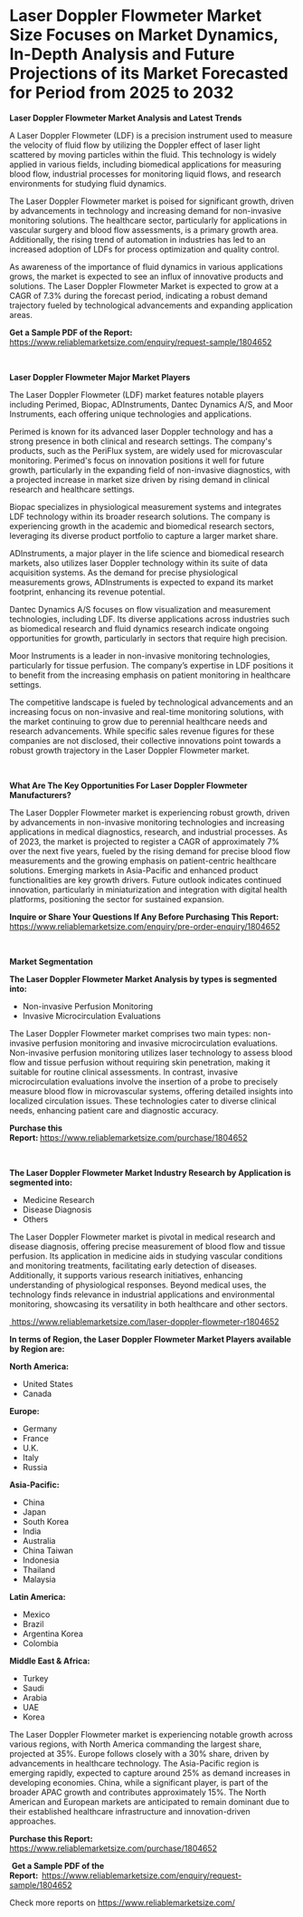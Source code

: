 <p><h1>Laser Doppler Flowmeter Market Size Focuses on Market Dynamics, In-Depth Analysis and Future Projections of its Market Forecasted for Period from 2025 to 2032</h1></p><p><strong>Laser Doppler Flowmeter Market Analysis and Latest Trends</strong></p>
<p><p>A Laser Doppler Flowmeter (LDF) is a precision instrument used to measure the velocity of fluid flow by utilizing the Doppler effect of laser light scattered by moving particles within the fluid. This technology is widely applied in various fields, including biomedical applications for measuring blood flow, industrial processes for monitoring liquid flows, and research environments for studying fluid dynamics.</p><p>The Laser Doppler Flowmeter market is poised for significant growth, driven by advancements in technology and increasing demand for non-invasive monitoring solutions. The healthcare sector, particularly for applications in vascular surgery and blood flow assessments, is a primary growth area. Additionally, the rising trend of automation in industries has led to an increased adoption of LDFs for process optimization and quality control.</p><p>As awareness of the importance of fluid dynamics in various applications grows, the market is expected to see an influx of innovative products and solutions. The Laser Doppler Flowmeter Market is expected to grow at a CAGR of 7.3% during the forecast period, indicating a robust demand trajectory fueled by technological advancements and expanding application areas.</p></p>
<p><strong>Get a Sample PDF of the Report:&nbsp;</strong> <a href="https://www.reliablemarketsize.com/enquiry/request-sample/1804652?utm_campaign=2453&utm_medium=2&utm_source=Github&utm_content=ia&utm_term=10042025&utm_id=laser-doppler-flowmeter">https://www.reliablemarketsize.com/enquiry/request-sample/1804652</a></p>
<p>&nbsp;</p>
<p><strong>Laser Doppler Flowmeter Major Market Players</strong></p>
<p><p>The Laser Doppler Flowmeter (LDF) market features notable players including Perimed, Biopac, ADInstruments, Dantec Dynamics A/S, and Moor Instruments, each offering unique technologies and applications.</p><p>Perimed is known for its advanced laser Doppler technology and has a strong presence in both clinical and research settings. The company's products, such as the PeriFlux system, are widely used for microvascular monitoring. Perimed's focus on innovation positions it well for future growth, particularly in the expanding field of non-invasive diagnostics, with a projected increase in market size driven by rising demand in clinical research and healthcare settings.</p><p>Biopac specializes in physiological measurement systems and integrates LDF technology within its broader research solutions. The company is experiencing growth in the academic and biomedical research sectors, leveraging its diverse product portfolio to capture a larger market share.</p><p>ADInstruments, a major player in the life science and biomedical research markets, also utilizes laser Doppler technology within its suite of data acquisition systems. As the demand for precise physiological measurements grows, ADInstruments is expected to expand its market footprint, enhancing its revenue potential.</p><p>Dantec Dynamics A/S focuses on flow visualization and measurement technologies, including LDF. Its diverse applications across industries such as biomedical research and fluid dynamics research indicate ongoing opportunities for growth, particularly in sectors that require high precision.</p><p>Moor Instruments is a leader in non-invasive monitoring technologies, particularly for tissue perfusion. The company’s expertise in LDF positions it to benefit from the increasing emphasis on patient monitoring in healthcare settings.</p><p>The competitive landscape is fueled by technological advancements and an increasing focus on non-invasive and real-time monitoring solutions, with the market continuing to grow due to perennial healthcare needs and research advancements. While specific sales revenue figures for these companies are not disclosed, their collective innovations point towards a robust growth trajectory in the Laser Doppler Flowmeter market.</p></p>
<p>&nbsp;</p>
<p><strong>What Are The Key Opportunities For Laser Doppler Flowmeter Manufacturers?</strong></p>
<p><p>The Laser Doppler Flowmeter market is experiencing robust growth, driven by advancements in non-invasive monitoring technologies and increasing applications in medical diagnostics, research, and industrial processes. As of 2023, the market is projected to register a CAGR of approximately 7% over the next five years, fueled by the rising demand for precise blood flow measurements and the growing emphasis on patient-centric healthcare solutions. Emerging markets in Asia-Pacific and enhanced product functionalities are key growth drivers. Future outlook indicates continued innovation, particularly in miniaturization and integration with digital health platforms, positioning the sector for sustained expansion.</p></p>
<p><strong>Inquire or Share Your Questions If Any Before Purchasing This Report:</strong> <a href="https://www.reliablemarketsize.com/enquiry/pre-order-enquiry/1804652?utm_campaign=2453&utm_medium=2&utm_source=Github&utm_content=ia&utm_term=10042025&utm_id=laser-doppler-flowmeter">https://www.reliablemarketsize.com/enquiry/pre-order-enquiry/1804652</a></p>
<p>&nbsp;</p>
<p><strong>Market Segmentation</strong></p>
<p><strong>The Laser Doppler Flowmeter Market Analysis by types is segmented into:</strong></p>
<p><ul><li>Non-invasive Perfusion Monitoring</li><li>Invasive Microcirculation Evaluations</li></ul></p>
<p><p>The Laser Doppler Flowmeter market comprises two main types: non-invasive perfusion monitoring and invasive microcirculation evaluations. Non-invasive perfusion monitoring utilizes laser technology to assess blood flow and tissue perfusion without requiring skin penetration, making it suitable for routine clinical assessments. In contrast, invasive microcirculation evaluations involve the insertion of a probe to precisely measure blood flow in microvascular systems, offering detailed insights into localized circulation issues. These technologies cater to diverse clinical needs, enhancing patient care and diagnostic accuracy.</p></p>
<p><strong>Purchase this Report:&nbsp;</strong><a href="https://www.reliablemarketsize.com/purchase/1804652?utm_campaign=2453&utm_medium=2&utm_source=Github&utm_content=ia&utm_term=10042025&utm_id=laser-doppler-flowmeter">https://www.reliablemarketsize.com/purchase/1804652</a></p>
<p>&nbsp;</p>
<p><strong>The Laser Doppler Flowmeter Market Industry Research by Application is segmented into:</strong></p>
<p><ul><li>Medicine Research</li><li>Disease Diagnosis</li><li>Others</li></ul></p>
<p><p>The Laser Doppler Flowmeter market is pivotal in medical research and disease diagnosis, offering precise measurement of blood flow and tissue perfusion. Its application in medicine aids in studying vascular conditions and monitoring treatments, facilitating early detection of diseases. Additionally, it supports various research initiatives, enhancing understanding of physiological responses. Beyond medical uses, the technology finds relevance in industrial applications and environmental monitoring, showcasing its versatility in both healthcare and other sectors.</p></p>
<p><a href="https://www.reliablemarketsize.com/laser-doppler-flowmeter-r1804652?utm_campaign=2453&utm_medium=2&utm_source=Github&utm_content=ia&utm_term=10042025&utm_id=laser-doppler-flowmeter">&nbsp;https://www.reliablemarketsize.com/laser-doppler-flowmeter-r1804652</a></p>
<p><strong>In terms of Region, the Laser Doppler Flowmeter Market Players available by Region are:</strong></p>
<p>
    <p> <strong> North America: </strong>
        <ul>
            <li>United States</li>
            <li>Canada</li>
        </ul>
        </p> 
    <p> <strong> Europe: </strong>
        <ul>
            <li>Germany</li>
            <li>France</li>
            <li>U.K.</li>
            <li>Italy</li>
            <li>Russia</li>
        </ul>
        </p> 
    <p> <strong> Asia-Pacific: </strong>
        <ul>
            <li>China</li>
            <li>Japan</li>
            <li>South Korea</li>
            <li>India</li>
            <li>Australia</li>
            <li>China Taiwan</li>
            <li>Indonesia</li>
            <li>Thailand</li>
            <li>Malaysia</li>
        </ul>
        </p> 
    <p> <strong> Latin America: </strong>
        <ul>
            <li>Mexico</li>
            <li>Brazil</li>
            <li>Argentina Korea</li>
            <li>Colombia</li>
        </ul>
        </p> 
    <p> <strong> Middle East & Africa: </strong>
        <ul>
            <li>Turkey</li>
            <li>Saudi</li>
            <li>Arabia</li>
            <li>UAE</li>
            <li>Korea</li>
        </ul>
    </p>
    </p>
<p><p>The Laser Doppler Flowmeter market is experiencing notable growth across various regions, with North America commanding the largest share, projected at 35%. Europe follows closely with a 30% share, driven by advancements in healthcare technology. The Asia-Pacific region is emerging rapidly, expected to capture around 25% as demand increases in developing economies. China, while a significant player, is part of the broader APAC growth and contributes approximately 15%. The North American and European markets are anticipated to remain dominant due to their established healthcare infrastructure and innovation-driven approaches.</p></p>
<p><strong>Purchase this Report: </strong><a href="https://www.reliablemarketsize.com/purchase/1804652?utm_campaign=2453&utm_medium=2&utm_source=Github&utm_content=ia&utm_term=10042025&utm_id=laser-doppler-flowmeter">https://www.reliablemarketsize.com/purchase/1804652</a></p>
<p>&nbsp;<strong>Get a Sample PDF of the Report:&nbsp;&nbsp;</strong><a href="https://www.reliablemarketsize.com/enquiry/request-sample/1804652?utm_campaign=2453&utm_medium=2&utm_source=Github&utm_content=ia&utm_term=10042025&utm_id=laser-doppler-flowmeter">https://www.reliablemarketsize.com/enquiry/request-sample/1804652</a></p>
<p><strong></strong></p>
<p>Check more reports on <a href="https://www.reliablemarketsize.com/?utm_campaign=2453&utm_medium=2&utm_source=Github&utm_content=ia&utm_term=10042025&utm_id=laser-doppler-flowmeter">https://www.reliablemarketsize.com/</a></p>
